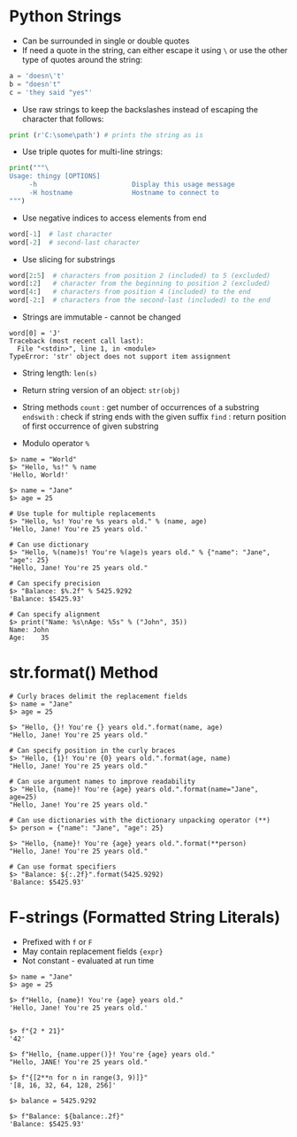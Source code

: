 # Python Strings
* Can be surrounded in single or double quotes
* If need a quote in the string, can either escape it using `\` or use the other type of quotes around the string:
```python
a = 'doesn\'t'
b = "doesn't"
c = 'they said "yes"'
```

* Use raw strings to keep the backslashes instead of escaping the character that follows:
```python
print (r'C:\some\path') # prints the string as is
```

* Use triple quotes for multi-line strings:
```python
print("""\
Usage: thingy [OPTIONS]
     -h                        Display this usage message
     -H hostname               Hostname to connect to
""")
```

* Use negative indices to access elements from end
```python
word[-1]  # last character
word[-2]  # second-last character
```

* Use slicing for substrings
```python
word[2:5]  # characters from position 2 (included) to 5 (excluded)
word[:2]   # character from the beginning to position 2 (excluded)
word[4:]   # characters from position 4 (included) to the end
word[-2:]  # characters from the second-last (included) to the end
```

* Strings are immutable - cannot be changed
```
word[0] = 'J'
Traceback (most recent call last):
  File "<stdin>", line 1, in <module>
TypeError: 'str' object does not support item assignment
```

* String length: `len(s)`

* Return string version of an object: `str(obj)`

* String methods
    `count` : get number of occurrences of a substring
    `endswith` : check if string ends with the given suffix
    `find` : return position of first occurrence of given substring

* Modulo operator `%`
```
$> name = "World"
$> "Hello, %s!" % name
'Hello, World!'

$> name = "Jane"
$> age = 25

# Use tuple for multiple replacements
$> "Hello, %s! You're %s years old." % (name, age) 
'Hello, Jane! You're 25 years old.'

# Can use dictionary
$> "Hello, %(name)s! You're %(age)s years old." % {"name": "Jane", "age": 25}
"Hello, Jane! You're 25 years old."

# Can specify precision
$> "Balance: $%.2f" % 5425.9292
'Balance: $5425.93'

# Can specify alignment
$> print("Name: %s\nAge: %5s" % ("John", 35))
Name: John
Age:    35

```

# str.format() Method
```
# Curly braces delimit the replacement fields
$> name = "Jane"
$> age = 25

$> "Hello, {}! You're {} years old.".format(name, age)
"Hello, Jane! You're 25 years old."

# Can specify position in the curly braces
$> "Hello, {1}! You're {0} years old.".format(age, name)
"Hello, Jane! You're 25 years old."

# Can use argument names to improve readability
$> "Hello, {name}! You're {age} years old.".format(name="Jane", age=25)
"Hello, Jane! You're 25 years old."

# Can use dictionaries with the dictionary unpacking operator (**)
$> person = {"name": "Jane", "age": 25}

$> "Hello, {name}! You're {age} years old.".format(**person)
"Hello, Jane! You're 25 years old."

# Can use format specifiers
$> "Balance: ${:.2f}".format(5425.9292)
'Balance: $5425.93'
```

# F-strings (Formatted String Literals)
* Prefixed with `f` or `F`
* May contain replacement fields `{expr}`
* Not constant - evaluated at run time
```
$> name = "Jane"
$> age = 25

$> f"Hello, {name}! You're {age} years old."
'Hello, Jane! You're 25 years old.'


$> f"{2 * 21}"
'42'

$> f"Hello, {name.upper()}! You're {age} years old."
"Hello, JANE! You're 25 years old."

$> f"{[2**n for n in range(3, 9)]}"
'[8, 16, 32, 64, 128, 256]'

$> balance = 5425.9292

$> f"Balance: ${balance:.2f}"
'Balance: $5425.93'
```
